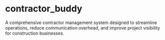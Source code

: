 # contractor_buddy
A comprehensive contractor management system designed to streamline operations, reduce communication overhead, and improve project visibility for construction businesses.
